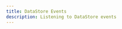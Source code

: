 ```yaml
---
title: DataStore Events
description: Listening to DataStore events
---
```


<inline-fragment platform="js" src="~/lib/datastore/fragments/native_common/datastore-events.md"></inline-fragment>
<inline-fragment platform="android" src="~/lib/datastore/fragments/native_common/datastore-events.md"></inline-fragment>
<inline-fragment platform="ios" src="~/lib/datastore/fragments/native_common/datastore-events.md"></inline-fragment>

<inline-fragment platform="js" src="~/lib/datastore/fragments/js/datastore-events.md"></inline-fragment>
<inline-fragment platform="android" src="~/lib/datastore/fragments/android/datastore-events.md"></inline-fragment>

